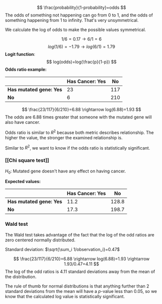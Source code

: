 $$
\frac{probability}{1-probability}=odds
$$
The odds of something not happening can go from 0 to 1, and the odds of something happening from 1 to infinity. That's very unsymmetrical. 

We calculate the log of odds to make the possible values symmetrical.

$$
1/6=0.17 \rightarrow 6/1=6
$$
$$
log(1/6)=-1.79 \rightarrow log(6/1)=1.79
$$
**Logit function**:
$$
log(odds)=log(\frac{p}{1-p})
$$
**Odds ratio example:**

|                           | Has Cancer: Yes | No  |
|---------------------------|-----------------|-----|
| **Has mutated gene: Yes** | 23              | 117 |
| **No**                    | 6               | 210 |

$$
\frac{23/117}{6/210}=6.88 \rightarrow log(6.88)=1.93
$$
The odds are 6.88 times greater that someone with the mutated gene will also have cancer.

Odds ratio is similar to $R^2$ because both metric describes relationship. The higher the value, the stronger the examined relationship is.

Similar to $R^2$, we want to know if the odds ratio is statistically significant.

### [[Chi square test]]

$H_0$: Mutated gene doesn't have any effect on having cancer.

**Expected values:**

|                           | Has Cancer: Yes | No  |
|---------------------------|-----------------|-----|
| **Has mutated gene: Yes** | 11.2              | 128.8 |
| **No**                    | 17.3               | 198.7 |

### Wald test

The Wald test takes advantage of the fact that the log of the odd ratios are zero centered normally distributed.

Standard deviation: $\sqrt{\sum_i 1/observation_i}=0.47$  

$$
\frac{23/117}{6/210}=6.88 \rightarrow log(6.88)=1.93 \rightarrow 1.93/0.47=4.11
$$
The log of the odd ratios is 4.11 standard deviations away from the mean of the distribution.

The rule of thumb for normal distributions is that anything further than 2 standard deviations from the mean will have a $p$-value less than 0.05, so we know that the calculated log value is statistically significant.